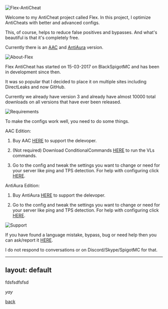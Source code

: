 ![Flex-AntiCheat](//i.imgur.com/8XjUwW5.png)

Welcome to my AntiCheat project called Flex. In this project, I optimize AntiCheats with better and advanced configs.

This, of course, helps to reduce false positives and bypasses. And what's beautiful is that it's completely free.

Currently there is an [AAC]() and [AntiAura]() version.


![About-Flex](//i.imgur.com/RYHUP74.png)

Flex AntiCheat has started on 15-03-2017 on BlackSpigotMC and has been in development since then.

It was so popular that I decided to place it on multiple sites including DirectLeaks and now GitHub.

Currently we already have version 3 and already have almost 10000 total downloads on all versions that have ever been released.


![Requirements](//i.imgur.com/kDsgRhA.png)

To make the configs work well, you need to do some things.


AAC Edition:

1. Buy AAC [HERE](https://www.spigotmc.org/resources/aac-advanced-anti-cheat-hack-kill-aura-blocker.6442/) to support the delevoper.

2. (Not required) Download ConditionalCommands [HERE](https://www.spigotmc.org/resources/conditionalcommands.14295/) to run the VLs commands.

3. Go to the config and tweak the settings you want to change or need for your server like ping and TPS detection. For help with configuring click [HERE]().



AntiAura Edition:
1. Buy AntiAura [HERE](https://www.spigotmc.org/resources/antiaura-hack-blocker-1-7-1-12-compatible.1368/) to support the delevoper.

2. Go to the config and tweak the settings you want to change or need for your server like ping and TPS detection. For help with configuring click [HERE]().


![Support](//i.imgur.com/XwDyFDS.png)

If you have found a language mistake, bypass, bug or need help then you can ask/report it [HERE]().

I do not respond to conversations or on Discord/Skype/SpigotMC for that.


---
layout: default
---

fdsfsdfsfsd

_yay_

[back](./)
